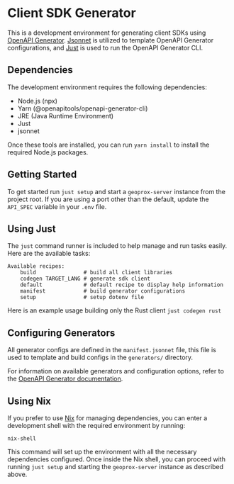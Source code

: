 # Client SDK Generator

This is a development environment for generating client SDKs using [OpenAPI Generator](https://github.com/OpenAPITools/openapi-generator/). [Jsonnet](https://jsonnet.org/) is utilized to template OpenAPI Generator configurations, and [Just](https://github.com/casey/just/) is used to run the OpenAPI Generator CLI.

## Dependencies

The development environment requires the following dependencies:
- Node.js (npx)
- Yarn (@openapitools/openapi-generator-cli)
- JRE (Java Runtime Environment)
- Just
- jsonnet

Once these tools are installed, you can run `yarn install` to install the required Node.js packages.

## Getting Started

To get started run `just setup` and start a `geoprox-server` instance from the project root.
If you are using a port other than the default, update the `API_SPEC` variable in your `.env` file.

## Using Just

The `just` command runner is included to help manage and run tasks easily. Here are the available tasks:

```shell
Available recipes:
    build               # build all client libraries
    codegen TARGET_LANG # generate sdk client
    default             # default recipe to display help information
    manifest            # build generator configurations
    setup               # setup dotenv file
```

Here is an example usage building only the Rust client `just codegen rust`

## Configuring Generators

All generator configs are defined in the `manifest.jsonnet` file, this file is used to template and build configs in the `generators/` directory.

For information on available generators and configuration options, refer to the [OpenAPI Generator documentation](https://openapi-generator.tech/docs/generators/).

## Using Nix

If you prefer to use [Nix](https://nixos.org/) for managing dependencies, you can enter a development shell with the required environment by running:

```shell
nix-shell
```

This command will set up the environment with all the necessary dependencies configured. Once inside the Nix shell, you can proceed with running `just setup` and starting the `geoprox-server` instance as described above.

